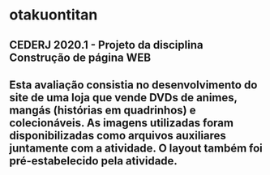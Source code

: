 # otakuontitan
## CEDERJ 2020.1 - Projeto da disciplina Construção de página WEB

## Esta avaliação consistia no desenvolvimento do site de uma loja que vende DVDs de animes, mangás (histórias em quadrinhos) e colecionáveis. As imagens utilizadas foram disponibilizadas como arquivos auxiliares juntamente com a atividade. O layout também foi pré-estabelecido pela atividade.
